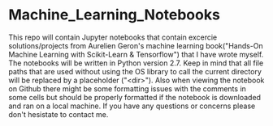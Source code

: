 # Machine_Learning_Notebooks
This repo will contain Jupyter notebooks that contain excercie solutions/projects from Aurelien Geron's machine learning book("Hands-On Machine Learning with Scikit-Learn & Tensorflow") that I have wrote myself. The notebooks will be written in Python version 2.7. Keep in mind that all file paths that are used without using the OS library to call the current directory will be replaced by a placeholder ("\<dir>\"). Also when viewing the notebook on Github there might be some formatting issues with the comments in some cells but should be properly formatted if the notebook is downloaded and ran on a local machine. If you have any questions or concerns please don't hesistate to contact me.
